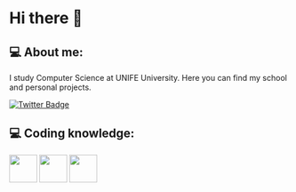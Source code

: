 # Hi there 👋
## 💻 About me:
I study Computer Science at UNIFE University. Here you can find my school and personal projects.

[![Twitter Badge](https://badgen.net/badge/icon/twitter?icon=twitter&label)](https://twitter.com/AliceZalambani)

## 💻 Coding knowledge:
<img src='https://cdn.jsdelivr.net/gh/devicons/devicon@latest/icons/c/c-original.svg' width="50" height="50"/> <img src='https://cdn.jsdelivr.net/gh/devicons/devicon@latest/icons/cplusplus/cplusplus-original.svg' width="50" height="50"/> <img src="https://cdn.jsdelivr.net/gh/devicons/devicon@latest/icons/java/java-original.svg" width="50" height="50"/>
          



<!--
**zalambaniUNIFE/zalambaniUNIFE** is a ✨ _special_ ✨ repository because its `README.md` (this file) appears on your GitHub profile.

Here are some ideas to get you started:

- 🔭 I’m currently working on ...
- 🌱 I’m currently learning ...
- 👯 I’m looking to collaborate on ...
- 🤔 I’m looking for help with ...
- 💬 Ask me about ...
- 📫 How to reach me: ...
- 😄 Pronouns: ...
- ⚡ Fun fact: ...
-->
